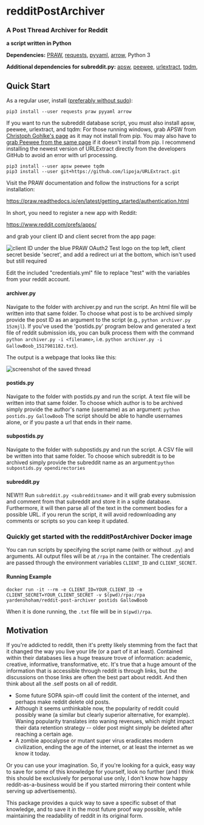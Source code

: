 # redditPostArchiver  #

### A Post Thread Archiver for Reddit ###

**a script written in Python**

**Dependencies:**
    [PRAW](https://github.com/praw-dev/praw),
    [requests](http://docs.python-requests.org/en/master/),
    [pyyaml](https://github.com/yaml/pyyaml),
    [arrow](http://arrow.readthedocs.io/en/latest/),
    Python 3

**Additional dependencies for subreddit.py:**
    [apsw](https://rogerbinns.github.io/apsw/),
    [peewee](http://docs.peewee-orm.com/en/latest/index.html),
    [urlextract](https://github.com/lipoja/URLExtract),
    [tqdm](https://pypi.python.org/pypi/tqdm),


## Quick Start ##

As a regular user, install ([preferably without sudo](https://askubuntu.com/a/802594)):

    pip3 install --user requests praw pyyaml arrow

If you want to run the subreddit database script, you must also install apsw, peewee, urlextract, and tqdm:
For those running windows, grab APSW from [Christoph Gohlke's page](https://www.lfd.uci.edu/~gohlke/pythonlibs/#apsw) as it may not install from pip.  You may also have to [grab Peewee from the same page](https://www.lfd.uci.edu/~gohlke/pythonlibs/#peewee) if it doesn't install from pip. I recommend installing the newest version of URLExtract directly from the developers GitHub to avoid an error with url processing.

    pip3 install --user apsw peewee tqdm
    pip3 install --user git+https://github.com/lipoja/URLExtract.git

Visit the PRAW documentation and follow the instructions for a script installation:

https://praw.readthedocs.io/en/latest/getting_started/authentication.html

In short, you need to register a new app with Reddit:

https://www.reddit.com/prefs/apps/

and grab your client ID and client secret from the app page:

![client ID under the blue PRAW OAuth2 Test logo on the top left, client secret beside 'secret', and add a redirect uri at the bottom, which isn't used but still required](https://raw.githubusercontent.com/pl77/redditPostArchiver/master/CreateApp.png "client ID under the blue PRAW OAuth2 Test logo on the top left, client secret beside 'secret', and add a redirect uri at the bottom, which isn't used but still required")

Edit the included "credentials.yml" file to replace "test" with the variables from your reddit account.

#### archiver.py ####

Navigate to the folder with archiver.py and run the script. An html file will be written into that same folder. To choose what post is to be archived simply provide the post ID as an argument to the script (e.g., `python archiver.py 15zmjl`).
If you've used the 'postids.py' program below and generated a text file of reddit submission ids, you can bulk process them with the command `python archiver.py -i <filename>`, i.e. `python archiver.py -i GallowBoob_1517981182.txt`).

The output is a webpage that looks like this:

![screenshot of the saved thread](https://raw.githubusercontent.com/pl77/redditPostArchiver/master/savedthread.png "screenshot of the saved thread")

#### postids.py ####

Navigate to the folder with postids.py and run the script. A text file will be written into that same folder. To choose which author is to be archived simply provide the author's name (username) as an argument: `python postids.py GallowBoob`
The script should be able to handle usernames alone, or if you paste a url that ends in their name.

#### subpostids.py ####

Navigate to the folder with subpostids.py and run the script. A CSV file will be written into that same folder. To choose which subreddit is to be archived simply provide the subreddit name as an argument:`python subpostids.py opendirectories`

#### subreddit.py ####

NEW!!! Run `subreddit.py <subredditname>` and it will grab every submission and comment from that subreddit and store it in a sqlite database. Furthermore, it will then parse all of the text in the comment bodies for a possible URL. if you rerun the script, it will avoid redownloading any comments or scripts so you can keep it updated.

### Quickly get started with the redditPostArchiver Docker image

You can run scripts by specifying the script name (with or without `.py`) and arguments. All output files will be at `/rpa` in the container. The credentials are passed through the environment variables `CLIENT_ID` and `CLIENT_SECRET`.

#### Running Example

`docker run -it --rm -e CLIENT_ID=YOUR_CLIENT_ID -e CLIENT_SECRET=YOUR_CLIENT_SECRET -v $(pwd)/rpa:/rpa yardenshoham/reddit-post-archiver postids GallowBoob`

When it is done running, the `.txt` file will be in `$(pwd)/rpa`.


## Motivation ##

If you're addicted to reddit, then it's pretty likely stemming from the fact that it changed the way you live your life (or a part of it at least). Contained within their databases lies a huge treasure trove of information: academic, creative, informative, transformative, etc. It's true that a huge amount of the information that is accessible through reddit is through links, but the discussions on those links are often the best part about reddit. And then think about all the .self posts on all of reddit.

* Some future SOPA spin-off could limit the content of the internet, and perhaps make reddit delete old posts. 
* Although it seems unthinkable now, the popularity of reddit could possibly wane (a similar but clearly superior alternative, for example). Waning popularity translates into waning revenues, which might impact their data retention strategy -- older post might simply be deleted after reaching a certain age.
* A zombie apocalypse or mutant super virus eradicates modern civilization, ending the age of the internet, or at least the internet as we know it today. 

Or you can use your imagination. So, if you're looking for a quick, easy way to save for some of this knowledge for yourself, look no further (and I think this should be exclusively for personal use only, I don't know how happy reddit-as-a-business would be if you started mirroring their content while serving up advertisements).

This package provides a quick way to save a specific subset of that knowledge, and to save it in the most future proof way possible, while maintaining the readability of reddit in its original form.


